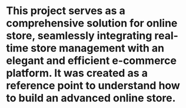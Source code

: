 <h1>
  This project serves as a comprehensive solution for online store, seamlessly integrating real-time store management with an elegant and efficient e-commerce platform. It was created as a reference point to understand how to build an advanced online store.
</h1>
